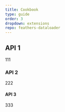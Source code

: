 ```yaml
---
title: Cookbook
type: guide
order: 3
dropdown: extensions
repo: feathers-dataloader
---
```


## API 1

111

### API 2

222

#### API 3

333
